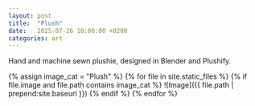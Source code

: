 ```yaml
---
layout: post
title:  "Plush"
date:   2025-07-26 10:00:00 +0200
categories: art
---
```

Hand and machine sewn plushie, designed in Blender and Plushify.

{% assign image_cat = "Plush" %}
{% for file in site.static_files %}
  {% if file.image and file.path contains image_cat %}
![Image]({{ file.path | prepend:site.baseurl }})
  {% endif %}
{% endfor %}
